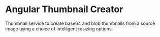 # Angular Thumbnail Creator
Thumbnail service to create base64 and blob thumbnails from a source image using a choice of intelligent resizing options.
